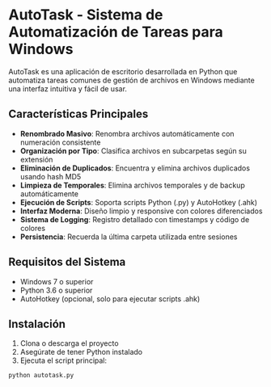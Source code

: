 # AutoTask - Sistema de Automatización de Tareas para Windows

AutoTask es una aplicación de escritorio desarrollada en Python que automatiza tareas comunes de gestión de archivos en Windows mediante una interfaz intuitiva y fácil de usar.

## Características Principales

- **Renombrado Masivo**: Renombra archivos automáticamente con numeración consistente
- **Organización por Tipo**: Clasifica archivos en subcarpetas según su extensión
- **Eliminación de Duplicados**: Encuentra y elimina archivos duplicados usando hash MD5
- **Limpieza de Temporales**: Elimina archivos temporales y de backup automáticamente
- **Ejecución de Scripts**: Soporta scripts Python (.py) y AutoHotkey (.ahk)
- **Interfaz Moderna**: Diseño limpio y responsive con colores diferenciados
- **Sistema de Logging**: Registro detallado con timestamps y código de colores
- **Persistencia**: Recuerda la última carpeta utilizada entre sesiones

## Requisitos del Sistema

- Windows 7 o superior
- Python 3.6 o superior
- AutoHotkey (opcional, solo para ejecutar scripts .ahk)

## Instalación

1. Clona o descarga el proyecto
2. Asegúrate de tener Python instalado
3. Ejecuta el script principal:

```bash
python autotask.py